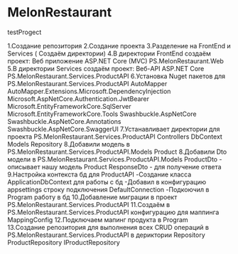 # MelonRestaurant
testProgect

1.Создание репозитория
2.Создание проекта
3.Разделение на FrontEnd и Services ( Создаём директории)
4.В директории FrontEnd создаём проект: Веб приложение ASP.NET Core (MVC) 
    PS.MelonRestaurant.Web
5.В директории Services создаём проект: Веб-API ASP.NET Core
    PS.MelonRestaurant.Services.ProductAPI
6.Установка Nuget пакетов для PS.MelonRestaurant.Services.ProductAPI
	AutoMapper
	AutoMapper.Extensions.Microsoft.DependencyInjection
	Microsoft.AspNetCore.Authentication.JwtBearer
	Microsoft.EntityFrameworkCore.SqlServer
	Microsoft.EntityFrameworkCore.Tools
	Swashbuckle.AspNetCore
	Swashbuckle.AspNetCore.Annotations
	Swashbuckle.AspNetCore.SwaggerUI
7.Устанавливает директории для проекта PS.MelonRestaurant.Services.ProductAPI
    Controllers
    DbContext
    Models
    Repository
8.Добавили модель в PS.MelonRestaurant.Services.ProductAPI.Models
    Product
8.Добавили Dto модели в PS.MelonRestaurant.Services.ProductAPI.Models
    ProductDto - описывает нашу модель Product
    ResponseDto - для получение ответа
9.Настройка контекста бд для ProductAPI
    -Создание класса ApplicationDbContext для работы с бд
    -Добавил в конфигурацию appsettings строку подключения DefaultConnection
    -Подкоючил в Program работу в бд
10.Добавление миграции в проект PS.MelonRestaurant.Services.ProductAPI
11.Создаём в PS.MelonRestaurant.Services.ProductAPI конфигурацию для маппинга
    MappingConfig
12.Подключаем мапинг продукта в Program   
13.Создание репозитория для выполнения всех CRUD операций в PS.MelonRestaurant.Services.ProductAPI в дериктории Repository
    ProductRepository
    IProductRepository





